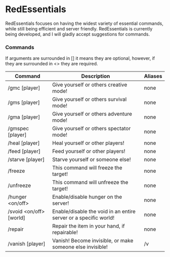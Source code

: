 # RedEssentials
RedEssentials focuses on having the widest variety of essential commands, while still being efficient and server friendly. RedEssentials is currently being developed, and I will gladly accept suggestions for commands.

### Commands

If arguments are surrounded in [] it means they are optional, however, if they are surrounded in <> they are required.

| Command                 | Description                                                      | Aliases |
|-------------------------|------------------------------------------------------------------|---------|
| /gmc [player]           | Give yourself or others creative mode!                           | none    |
| /gms [player]           | Give yourself or others survival mode!                           | none    |
| /gma [player]           | Give yourself or others adventure mode!                          | none    |
| /gmspec [player]        | Give yourself or others spectator mode!                          | none    |
| /heal [player]          | Heal yourself or other players!                                  | none    |
| /feed [player]          | Feed yourself or other players!                                  | none    |
| /starve [player]        | Starve yourself or someone else!                                 | none    |
| /freeze <player>        | This command will freeze the target!                             | none    |
| /unfreeze <player>      | This command will unfreeze the target!                           | none    |
| /hunger <on/off>        | Enable/disable hunger on the server!                             | none    |
| /svoid <on/off> [world] | Enable/disable the void in an entire server or a specific world! | none    |
| /repair                 | Repair the item in your hand, if repairable!                     | none    |
| /vanish [player]        | Vanish! Become invisible, or make someone else invisible!        | /v      |
